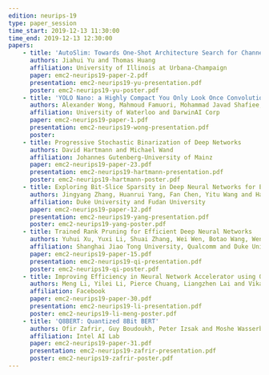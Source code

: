 ```yaml
---
edition: neurips-19
type: paper_session
time_start: 2019-12-13 11:30:00
time_end: 2019-12-13 12:30:00
papers:
    - title: 'AutoSlim: Towards One-Shot Architecture Search for Channel Numbers'
      authors: Jiahui Yu and Thomas Huang
      affiliation: University of Illinois at Urbana-Champaign
      paper: emc2-neurips19-paper-2.pdf
      presentation: emc2-neurips19-yu-presentation.pdf
      poster: emc2-neurips19-yu-poster.pdf
    - title: 'YOLO Nano: a Highly Compact You Only Look Once Convolutional Neural Network for Object Detection'
      authors: Alexander Wong, Mahmoud Famuori, Mohammad Javad Shafiee, Francis Li, Brendan Chwyl and Jonathan Chung
      affiliation: University of Waterloo and DarwinAI Corp
      paper: emc2-neurips19-paper-1.pdf
      presentation: emc2-neurips19-wong-presentation.pdf
      poster:
    - title: Progressive Stochastic Binarization of Deep Networks
      authors: David Hartmann and Michael Wand
      affiliation: Johannes Gutenberg-University of Mainz
      paper: emc2-neurips19-paper-23.pdf
      presentation: emc2-neurips19-hartmann-presentation.pdf
      poster: emc2-neurips19-hartmann-poster.pdf
    - title: Exploring Bit-Slice Sparsity in Deep Neural Networks for Efficient ReRAM-Based Deployment
      authors: Jingyang Zhang, Huanrui Yang, Fan Chen, Yitu Wang and Hai Li
      affiliation: Duke University and Fudan University
      paper: emc2-neurips19-paper-12.pdf
      presentation: emc2-neurips19-yang-presentation.pdf
      poster: emc2-neurips19-yang-poster.pdf
    - title: Trained Rank Pruning for Efficient Deep Neural Networks
      authors: Yuhui Xu, Yuxi Li, Shuai Zhang, Wei Wen, Botao Wang, Wenrui Dai, Yingyong Qi, Yiran Chen, Weiyao Lin and Hongkai Xiong
      affiliation: Shanghai Jiao Tong University, Qualcomm and Duke University
      paper: emc2-neurips19-paper-15.pdf
      presentation: emc2-neurips19-qi-presentation.pdf
      poster: emc2-neurips19-qi-poster.pdf
    - title: Improving Efficiency in Neural Network Accelerator using Operands Hamming Distance Optimization
      authors: Meng Li, Yilei Li, Pierce Chuang, Liangzhen Lai and Vikas Chandra
      affiliation: Facebook
      paper: emc2-neurips19-paper-30.pdf
      presentation: emc2-neurips19-li-presentation.pdf
      poster: emc2-neurips19-li-meng-poster.pdf
    - title: 'Q8BERT: Quantized 8Bit BERT'
      authors: Ofir Zafrir, Guy Boudoukh, Peter Izsak and Moshe Wasserblat
      affiliation: Intel AI Lab
      paper: emc2-neurips19-paper-31.pdf
      presentation: emc2-neurips19-zafrir-presentation.pdf
      poster: emc2-neurips19-zafrir-poster.pdf
---
```

